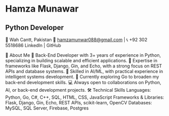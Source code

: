 # Hamza Munawar
## Python Developer
📍 Wah Cantt, Pakistan
📧 hamzamunwar088@gmail.com | 📞 +92 302 5518686
LinkedIn | GitHub

👋 About Me
🔭 Back-End Developer with 3+ years of experience in Python, specializing in building scalable and efficient applications.
🌟 Expertise in frameworks like Flask, Django, Gin, and Echo, with a strong focus on REST APIs and database systems.
🤖 Skilled in AI/ML, with practical experience in intelligent systems development.
🌱 Currently exploring Go to broaden my back-end development skills.
💻 Always open to collaborations on Python, AI, or back-end development projects.
🛠️ Technical Skills
Languages: Python, Go, C#, C++, SQL, HTML, CSS, JavaScript
Frameworks & Libraries: Flask, Django, Gin, Echo, REST APIs, scikit-learn, OpenCV
Databases: MySQL, SQL Server, Firebase, Postgres

